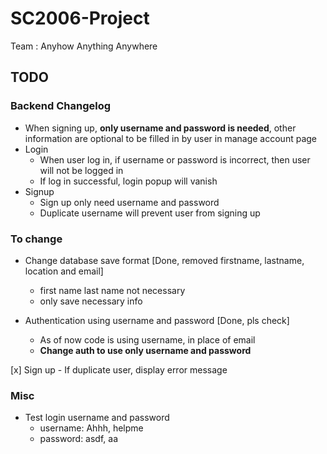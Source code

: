 # SC2006-Project

Team : Anyhow Anything Anywhere

## TODO

### Backend Changelog

- When signing up, **only username and password is needed**, other information are optional to be filled in by user in manage account page
- Login
  - When user log in, if username or password is incorrect, then user will not be logged in
  - If log in successful, login popup will vanish
- Signup
  - Sign up only need username and password
  - Duplicate username will prevent user from signing up

### To change

- Change database save format [Done, removed firstname, lastname, location and email] 
  - first name last name not necessary
  - only save necessary info
  
- Authentication using username and password [Done, pls check]
  - As of now code is using username, in place of email  
  - **Change auth to use only username and password** 

[x] Sign up - If duplicate user, display error message

### Misc

- Test login username and password
  - username: Ahhh, helpme
  - password: asdf, aa
